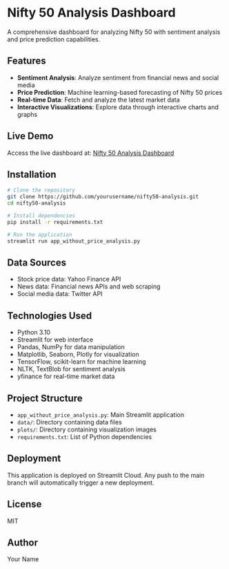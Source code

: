 # Nifty 50 Analysis Dashboard

A comprehensive dashboard for analyzing Nifty 50 with sentiment analysis and price prediction capabilities.

## Features

- **Sentiment Analysis**: Analyze sentiment from financial news and social media
- **Price Prediction**: Machine learning-based forecasting of Nifty 50 prices
- **Real-time Data**: Fetch and analyze the latest market data
- **Interactive Visualizations**: Explore data through interactive charts and graphs

## Live Demo

Access the live dashboard at: [Nifty 50 Analysis Dashboard](https://nifty50-analysis.streamlit.app)

## Installation

```bash
# Clone the repository
git clone https://github.com/yourusername/nifty50-analysis.git
cd nifty50-analysis

# Install dependencies
pip install -r requirements.txt

# Run the application
streamlit run app_without_price_analysis.py
```

## Data Sources

- Stock price data: Yahoo Finance API
- News data: Financial news APIs and web scraping
- Social media data: Twitter API

## Technologies Used

- Python 3.10
- Streamlit for web interface
- Pandas, NumPy for data manipulation
- Matplotlib, Seaborn, Plotly for visualization
- TensorFlow, scikit-learn for machine learning
- NLTK, TextBlob for sentiment analysis
- yfinance for real-time market data

## Project Structure

- `app_without_price_analysis.py`: Main Streamlit application
- `data/`: Directory containing data files
- `plots/`: Directory containing visualization images
- `requirements.txt`: List of Python dependencies

## Deployment

This application is deployed on Streamlit Cloud. Any push to the main branch will automatically trigger a new deployment.

## License

MIT

## Author

Your Name
